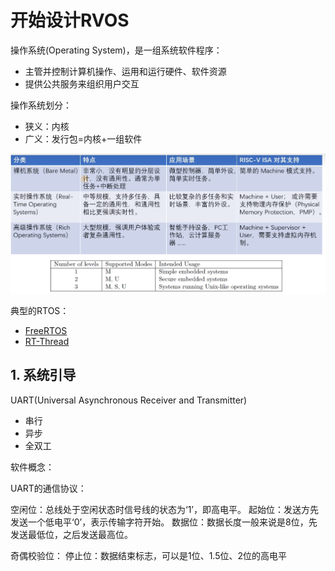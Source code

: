 # 开始设计RVOS
操作系统(Operating System)，是一组系统软件程序：
- 主管并控制计算机操作、运用和运行硬件、软件资源
- 提供公共服务来组织用户交互

操作系统划分：
- 狭义：内核
- 广义：发行包=内核+一组软件


![alt text](image/image18.png)


典型的RTOS：
- [FreeRTOS](https://www.freertos.org/)
- [RT-Thread](https://www.rt-thread.org/)

## 1. 系统引导


UART(Universal Asynchronous Receiver and Transmitter)
- 串行
- 异步
- 全双工

软件概念：

UART的通信协议：

空闲位：总线处于空闲状态时信号线的状态为‘1’，即高电平。
起始位：发送方先发送一个低电平‘0’，表示传输字符开始。
数据位：数据长度一般来说是8位，先发送最低位，之后发送最高位。

奇偶校验位：
停止位：数据结束标志，可以是1位、1.5位、2位的高电平






